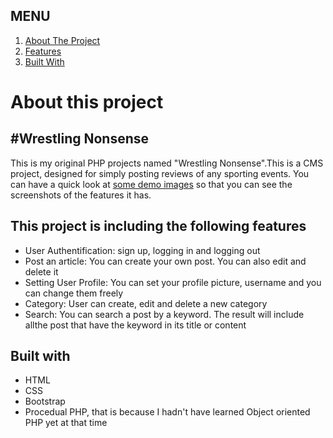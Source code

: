 <h2>MENU</h2>
<ol>
 <a href="#about">
  <li>About The Project</li>
 </a>
 <a href="#features">
  <li>Features</li>
 </a>
 <a href="#built_with">
  <li>Built With</li>
 </a>
</ol>

<div id="about" class="my-5">
 <h1>About this project</h1>
 <h2>#Wrestling Nonsense</h2>
 <p>This is my original PHP projects named "Wrestling Nonsense".This is a CMS project, designed for simply posting reviews of any sporting events. You can have a quick look at <a href="demo_screenphotos/">some demo images</a> so that you can see the screenshots of the features it has.</p>
</div>

<div id="features">
 <h2>This project is including the following features</h2>
 <ul>
  <li>User Authentification: sign up, logging in and logging out</li>
  <li>Post an article: You can create your own post. You can also edit and delete it</li>
  <li>Setting User Profile: You can set your profile picture, username and you can change them freely</li>
  <li>Category: User can create, edit and delete a new category</li>
  <li>Search: You can search a post by a keyword. The result will include allthe post that have the keyword in its title or content</li>
 </ul>
</div>

<div id="built_with"> 
 <h2>Built with</h2>
 <ul>
  <li>HTML</li>
  <li>CSS</li>
  <li>Bootstrap</li>
  <li>Procedual PHP, that is because I hadn't have learned Object oriented PHP yet at that time</li>
 </ul>
</div>
